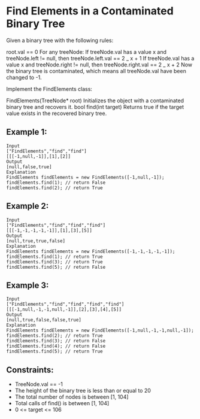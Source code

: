 # Find Elements in a Contaminated Binary Tree

Given a binary tree with the following rules:

root.val == 0
For any treeNode:
If treeNode.val has a value x and treeNode.left != null, then treeNode.left.val == 2 _ x + 1
If treeNode.val has a value x and treeNode.right != null, then treeNode.right.val == 2 _ x + 2
Now the binary tree is contaminated, which means all treeNode.val have been changed to -1.

Implement the FindElements class:

FindElements(TreeNode\* root) Initializes the object with a contaminated binary tree and recovers it.
bool find(int target) Returns true if the target value exists in the recovered binary tree.

## Example 1:

```
Input
["FindElements","find","find"]
[[[-1,null,-1]],[1],[2]]
Output
[null,false,true]
Explanation
FindElements findElements = new FindElements([-1,null,-1]);
findElements.find(1); // return False
findElements.find(2); // return True
```

## Example 2:

```
Input
["FindElements","find","find","find"]
[[[-1,-1,-1,-1,-1]],[1],[3],[5]]
Output
[null,true,true,false]
Explanation
FindElements findElements = new FindElements([-1,-1,-1,-1,-1]);
findElements.find(1); // return True
findElements.find(3); // return True
findElements.find(5); // return False
```

## Example 3:

```
Input
["FindElements","find","find","find","find"]
[[[-1,null,-1,-1,null,-1]],[2],[3],[4],[5]]
Output
[null,true,false,false,true]
Explanation
FindElements findElements = new FindElements([-1,null,-1,-1,null,-1]);
findElements.find(2); // return True
findElements.find(3); // return False
findElements.find(4); // return False
findElements.find(5); // return True
```

## Constraints:

- TreeNode.val == -1
- The height of the binary tree is less than or equal to 20
- The total number of nodes is between [1, 104]
- Total calls of find() is between [1, 104]
- 0 <= target <= 106
